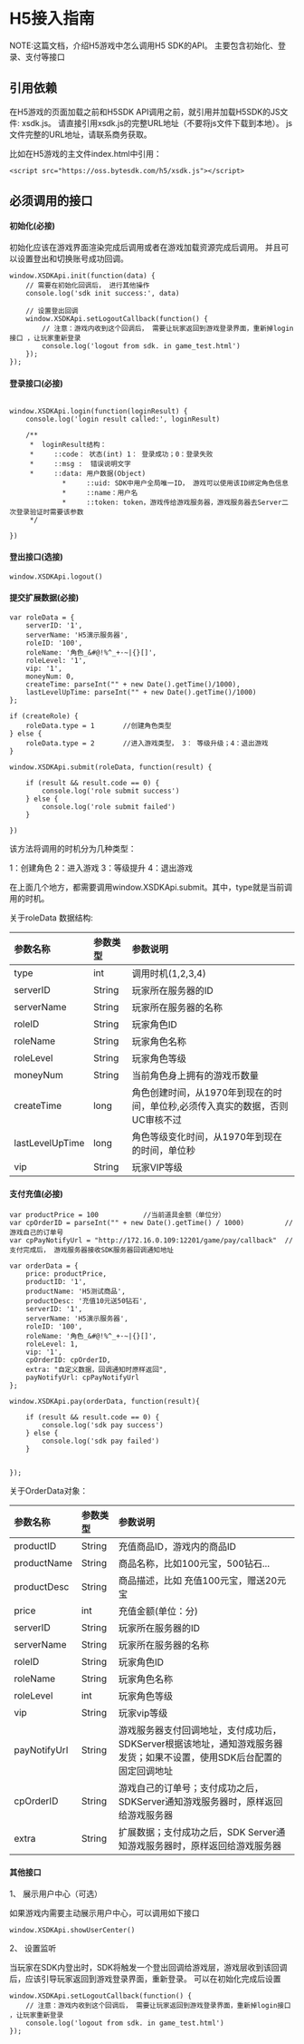 H5接入指南
======

NOTE:这篇文档，介绍H5游戏中怎么调用H5 SDK的API。 主要包含初始化、登录、支付等接口


引用依赖
-------

在H5游戏的页面加载之前和H5SDK API调用之前，就引用并加载H5SDK的JS文件: xsdk.js。 请直接引用xsdk.js的完整URL地址（不要将js文件下载到本地）。 js文件完整的URL地址，请联系商务获取。

比如在H5游戏的主文件index.html中引用：

~~~
<script src="https://oss.bytesdk.com/h5/xsdk.js"></script>
~~~


必须调用的接口
-------

#### 初始化(必接)

初始化应该在游戏界面渲染完成后调用或者在游戏加载资源完成后调用。 并且可以设置登出和切换账号成功回调。

```
window.XSDKApi.init(function(data) {
    // 需要在初始化回调后， 进行其他操作
    console.log('sdk init success:', data)

    // 设置登出回调
    window.XSDKApi.setLogoutCallback(function() {
        // 注意：游戏内收到这个回调后， 需要让玩家返回到游戏登录界面，重新掉login接口 ，让玩家重新登录
        console.log('logout from sdk. in game_test.html')
    });    
});

```

#### 登录接口(必接)

```

window.XSDKApi.login(function(loginResult) {
    console.log('login result called:', loginResult)

    /**
     *  loginResult结构：
     *     ::code： 状态(int) 1： 登录成功；0：登录失败
     *     ::msg :  错误说明文字
     *     ::data: 用户数据(Object)
             *     ::uid: SDK中用户全局唯一ID， 游戏可以使用该ID绑定角色信息
             *     ::name：用户名
             *     ::token: token，游戏传给游戏服务器，游戏服务器去Server二次登录验证时需要该参数
     */         

})
```

#### 登出接口(选接)

```
window.XSDKApi.logout()
```

#### 提交扩展数据(必接)

```
var roleData = {
    serverID: '1',
    serverName: 'H5演示服务器',
    roleID: '100',
    roleName: '角色_&#@!%^_+·~|{}[]',
    roleLevel: '1',
    vip: '1',
    moneyNum: 0,
    createTime: parseInt("" + new Date().getTime()/1000),
    lastLevelUpTime: parseInt("" + new Date().getTime()/1000)
};

if (createRole) {
    roleData.type = 1       //创建角色类型
} else {
    roleData.type = 2       //进入游戏类型， 3： 等级升级；4：退出游戏
}

window.XSDKApi.submit(roleData, function(result) {

    if (result && result.code == 0) {
        console.log('role submit success')
    } else {
        console.log('role submit failed')
    }

}) 

```
该方法将调用的时机分为几种类型：


1：创建角色
2：进入游戏
3：等级提升
4：退出游戏

在上面几个地方，都需要调用window.XSDKApi.submit。其中，type就是当前调用的时机。


关于roleData 数据结构:


| 参数名称        | 参数类型          | 参数说明  |
|:------------- |:-------------|:-----|
| type     | int | 调用时机(1,2,3,4)|
| serverID| String| 玩家所在服务器的ID|
| serverName| String| 玩家所在服务器的名称|
| roleID | String | 玩家角色ID|
| roleName| String | 玩家角色名称|
| roleLevel| String | 玩家角色等级|
| moneyNum| String | 当前角色身上拥有的游戏币数量|
| createTime| long | 角色创建时间，从1970年到现在的时间，单位秒,必须传入真实的数据，否则UC审核不过|
| lastLevelUpTime| long | 角色等级变化时间，从1970年到现在的时间，单位秒|
| vip| String | 玩家VIP等级|


#### 支付充值(必接)

```
var productPrice = 100           //当前道具金额（单位分）
var cpOrderID = parseInt("" + new Date().getTime() / 1000)          // 游戏自己的订单号
var cpPayNotifyUrl = "http://172.16.0.109:12201/game/pay/callback"  // 支付完成后， 游戏服务器接收SDK服务器回调通知地址

var orderData = {
    price: productPrice,
    productID: '1',
    productName: 'H5测试商品',
    productDesc: '充值10元送50钻石',
    serverID: '1',
    serverName: 'H5演示服务器',
    roleID: '100',
    roleName: '角色_&#@!%^_+·~|{}[]',
    roleLevel: 1,
    vip: '1',
    cpOrderID: cpOrderID,
    extra: "自定义数据，回调通知时原样返回",
    payNotifyUrl: cpPayNotifyUrl
};

window.XSDKApi.pay(orderData, function(result){

    if (result && result.code == 0) {
        console.log('sdk pay success')
    } else {
        console.log('sdk pay failed')
    }
    

});
```

关于OrderData对象：

| 参数名称        | 参数类型          | 参数说明  |
|:------------- |:-------------|:-----|
| productID     | String | 充值商品ID，游戏内的商品ID |
| productName      | String      |   商品名称，比如100元宝，500钻石...|
| productDesc| String      |    商品描述，比如 充值100元宝，赠送20元宝|
| price| int | 充值金额(单位：分)|
| serverID| String| 玩家所在服务器的ID|
| serverName| String| 玩家所在服务器的名称|
| roleID | String | 玩家角色ID|
| roleName| String | 玩家角色名称|
| roleLevel| int | 玩家角色等级|
| vip | String| 玩家vip等级 |
| payNotifyUrl| String | 游戏服务器支付回调地址，支付成功后，SDKServer根据该地址，通知游戏服务器发货；如果不设置，使用SDK后台配置的固定回调地址|
| cpOrderID | String | 游戏自己的订单号；支付成功之后，SDKServer通知游戏服务器时，原样返回给游戏服务器|
| extra | String | 扩展数据；支付成功之后，SDK Server通知游戏服务器时，原样返回给游戏服务器|


#### 其他接口

1、 展示用户中心（可选）

如果游戏内需要主动展示用户中心，可以调用如下接口

~~~
window.XSDKApi.showUserCenter()
~~~


2、 设置监听

当玩家在SDK内登出时，SDK将触发一个登出回调给游戏层，游戏层收到该回调后，应该引导玩家返回到游戏登录界面，重新登录。 可以在初始化完成后设置

~~~
window.XSDKApi.setLogoutCallback(function() {
    // 注意：游戏内收到这个回调后， 需要让玩家返回到游戏登录界面，重新掉login接口 ，让玩家重新登录
    console.log('logout from sdk. in game_test.html')
});
~~~
